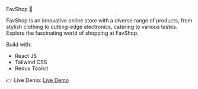 FavShop 🛒

FavShop is an innovative online store with a diverse range of products, from stylish clothing to cutting-edge electronics, catering to various tastes. Explore the fascinating world of shopping at FavShop.

Build with:
   - React JS
   - Tailwind CSS
   - Redux Toolkit

👉 Live Demo: [Live Demo](https://linahnidenko-ecommerce.netlify.app/)
